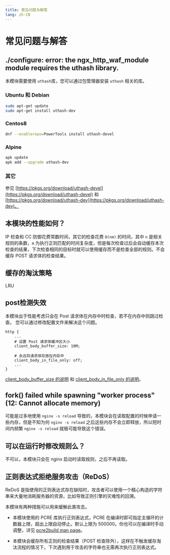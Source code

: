 ```yaml
---
title: 常见问题与解答
lang: zh-CN
---
```


# 常见问题与解答

## ./configure: error: the ngx_http_waf_module module requires the uthash library.

本模块需要使用 `uthash`库，您可以通过包管理器安装 `uthash` 相关的库。

### Ubuntu 和 Debian

```sh
sudo apt-get update
sudo apt-get install uthash-dev
```

### Centos8

```sh
dnf --enablerepo=PowerTools install uthash-devel
```

### Alpine

```sh
apk update
apk add --upgrade uthash-dev
```

### 其它

参见 [https://pkgs.org/download/uthash-devel](https://pkgs.org/download/uthash-devel) 和 
[https://pkgs.org/download/uthash-dev](https://pkgs.org/download/uthash-dev)。

## 本模块的性能如何？

IP 检查和 CC 防御花费常数时间，其它的检查花费 `O(nm)` 的时间，其中 `n` 是相关规则的条数，`m` 为执行正则匹配的时间复杂度，但是每次检查过后会自动缓存本次检查的结果，下次检查相同的目标时就可以使用缓存而不是检查全部的规则。不会缓存 POST 请求体的检查结果。

## 缓存的淘汰策略

LRU

## post检测失效

本模块出于性能考虑只会在 Post 请求体在内存中时检查，若不在内存中则跳过检查。
您可以通过修改配置文件来解决这个问题。

```nginx
http {
    ...
    # 设置 Post 请求体缓冲区大小
    client_body_buffer_size: 10M;

    # 永远将请求体存放在内存中
    client_body_in_file_only: off;
    ...
}
```
[client_body_buffer_size 的说明](https://nginx.org/en/docs/http/ngx_http_core_module.html#client_body_buffer_size) 
和 [client_body_in_file_only 的说明](https://nginx.org/en/docs/http/ngx_http_core_module.html#client_body_in_file_only)。

## fork() failed while spawning "worker process" (12: Cannot allocate memory)

可能是过多地使用 `nginx -s reload` 导致的，本模块会在读取配置的时候申请一些内存，但是不知为何 `nginx -s reload` 之后这些内存不会立即释放，所以短时间内频繁 `nginx -s reload` 就极可能导致这个错误。

## 可以在运行时修改规则么？

不可以，本模块只会在 nginx 启动时读取规则，之后不再读取。

## 正则表达式拒绝服务攻击（ReDoS）

ReDoS 是指使用的正则表达式存在缺陷时，攻击者可以使用一个精心构造的字符串来大量地消耗服务器的资源，比如导致正则引擎的灾难性的回溯。

本模块有两种措施可以用来缓解此类攻击。

* 本模块使用的 PCRE 库执行正则表达式，PCRE 在编译时即可指定主循环的计数器上限，超出上限自动停止。默认上限为 500000。你也可以在编译时手动调整，详见 [pcre2build man page](https://www.pcre.org/current/doc/html/pcre2build.html#SEC11)。

* 本模块会缓存所有正则的检查结果（POST 检查除外），这样在不触发缓存淘汰流程的情况下，下次遇到用于攻击的字符串也无需再次执行正则表达式。
